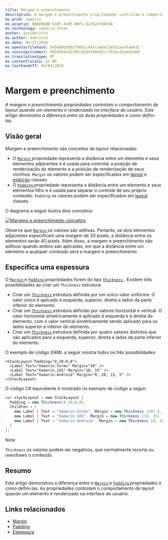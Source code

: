 ```yaml
---
title: Margem e preenchimento
description: A margem e preenchimento propriedades controlam o comportamento de layout quando um elemento é renderizado na interface do usuário. Este artigo demonstra a diferença entre as duas propriedades e como defini-las.
ms.prod: xamarin
ms.assetid: BEB096BB-51DF-410F-B0F1-D235287B0F4A
ms.technology: xamarin-forms
author: davidbritch
ms.author: dabritch
ms.date: 04/27/2016
ms.openlocfilehash: 545468d3b02f9651c45fcaebe159351aafea6432
ms.sourcegitcommit: 945df041e2180cb20af08b83cc703ecd1aedc6b0
ms.translationtype: MT
ms.contentlocale: pt-BR
ms.lasthandoff: 04/04/2018
---
```

# <a name="margin-and-padding"></a>Margem e preenchimento

_A margem e preenchimento propriedades controlam o comportamento de layout quando um elemento é renderizado na interface do usuário. Este artigo demonstra a diferença entre as duas propriedades e como defini-las._

## <a name="overview"></a>Visão geral

Margem e preenchimento são conceitos de layout relacionadas:

- O [ `Margin` ](https://developer.xamarin.com/api/property/Xamarin.Forms.View.Margin/) propriedade representa a distância entre um elemento e seus elementos adjacentes e é usada para controlar a posição de renderização do elemento e a posição de renderização de seus vizinhos. `Margin` os valores podem ser especificados em [layout](~/xamarin-forms/user-interface/controls/layouts.md) e [exibição](~/xamarin-forms/user-interface/controls/views.md) classes.
- O [ `Padding` ](https://developer.xamarin.com/api/property/Xamarin.Forms.Layout.Padding/) propriedade representa a distância entre um elemento e seus elementos filho e é usada para separar o controle de seu próprio conteúdo. `Padding` os valores podem ser especificados em [layout](~/xamarin-forms/user-interface/controls/layouts.md) classes.

O diagrama a seguir ilustra dois conceitos:

[![](margin-and-padding-images/margins-and-padding-sml.png "Margens e preenchimento conceitos")](margin-and-padding-images/margins-and-padding.png#lightbox "margens e preenchimento conceitos")

Observe que [ `Margin` ](https://developer.xamarin.com/api/property/Xamarin.Forms.View.Margin/) os valores são aditivas. Portanto, se dois elementos adjacentes especificam uma margem de 20 pixels, a distância entre os elementos serão 40 pixels. Além disso, a margem e preenchimento são aditivas quando ambos são aplicadas, em que a distância entre um elemento e qualquer conteúdo será a margem e preenchimento.

## <a name="specifying-a-thickness"></a>Especifica uma espessura

O [ `Margin` ](https://developer.xamarin.com/api/property/Xamarin.Forms.View.Margin/) e [ `Padding` ](https://developer.xamarin.com/api/property/Xamarin.Forms.Layout.Padding/) propriedades forem do tipo [ `Thickness` ](https://developer.xamarin.com/api/type/Xamarin.Forms.Thickness/). Existem três possibilidades ao criar um `Thickness` estrutura:

- Criar um [ `Thickness` ](https://developer.xamarin.com/api/type/Xamarin.Forms.Thickness/) estrutura definida por um único valor uniforme. O valor único é aplicado à esquerda, superior, direita e lados da parte inferior do elemento.
- Criar um [ `Thickness` ](https://developer.xamarin.com/api/type/Xamarin.Forms.Thickness/) estrutura definido por valores horizontal e vertical. O valor horizontal simetricamente é aplicado à esquerda e à direita do elemento, com o valor vertical simetricamente sendo aplicado para os lados superior e inferior do elemento.
- Criar um [ `Thickness` ](https://developer.xamarin.com/api/type/Xamarin.Forms.Thickness/) estrutura definida por quatro valores distintos que são aplicados para a esquerda, superior, direita e lados da parte inferior do elemento.

O exemplo de código XAML a seguir mostra todos os três possibilidades:

```xaml
<StackLayout Padding="0,20,0,0">
  <Label Text="Xamarin.Forms" Margin="20" />
  <Label Text="Xamarin.iOS" Margin="10, 15" />
  <Label Text="Xamarin.Android" Margin="0, 20, 15, 5" />
</StackLayout>
```

O código C# equivalente é mostrado no exemplo de código a seguir:

```csharp
var stackLayout = new StackLayout {
  Padding = new Thickness(0,20,0,0),
  Children = {
    new Label { Text = "Xamarin.Forms", Margin = new Thickness (20) },
    new Label { Text = "Xamarin.iOS", Margin = new Thickness (10, 25) },
    new Label { Text = "Xamarin.Android", Margin = new Thickness (0, 20, 15, 5) }
  }
};
```

> [!NOTE]
> `Thickness` os valores podem ser negativos, que normalmente recorta ou overdraws o conteúdo.

## <a name="summary"></a>Resumo

Este artigo demonstrou a diferença entre o [ `Margin` ](https://developer.xamarin.com/api/property/Xamarin.Forms.View.Margin/) e [ `Padding` ](https://developer.xamarin.com/api/property/Xamarin.Forms.Layout.Padding/) propriedades e como defini-las. As propriedades controlam o comportamento de layout quando um elemento é renderizado na interface do usuário.


## <a name="related-links"></a>Links relacionados

- [Margin](https://developer.xamarin.com/api/property/Xamarin.Forms.View.Margin/)
- [Padding](https://developer.xamarin.com/api/property/Xamarin.Forms.Layout.Padding/)
- [Espessura](https://developer.xamarin.com/api/type/Xamarin.Forms.Thickness/)
